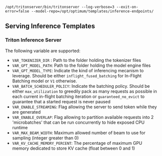 ```
/opt/tritonserver/bin/tritonserver --log-verbose=3 --exit-on-error=false --model-repo=/opt/optimum/templates/inference-endpoints/
```

## Serving Inference Templates

### Triton Inference Server

The following variable are supported:
- `VAR_TOKENIZER_DIR` : Path to the folder holding the tokenizer files
- `VAR_GPT_MODEL_PATH`: Path to the folder holding the model engine files
- `VAR_GPT_MODEL_TYPE`: Indicate the kind of inferencing mecanism to leverage. Should be either `inflight_fused_batching` for In-Flight Batching model or `V1` otherwise.
- `VAR_BATCH_SCHEDULER_POLICY`: Indicate the batching policy. Should be either `max_utilization` to greedily pack as many requests as possible in each current in-flight batching iteration or `guaranteed_no_evict` to guarantee that a started request is never paused
- `VAR_ENABLE_STREAMING`: Flag allowing the server to send token while they are generated
- `VAR_ENABLE_OVERLAP`: Flag allowing to partition available requests into 2 'microbatches' that can be run concurrently to hide exposed CPU runtime
- `VAR_MAX_BEAM_WIDTH`: Maximum allowed number of beam to use for sampling (integer greater than 0)
- `VAR_KV_CACHE_MEMORY_PERCENT`: The percentage of maximum GPU memory dedicated to store KV cache (float between 0 and 1)
